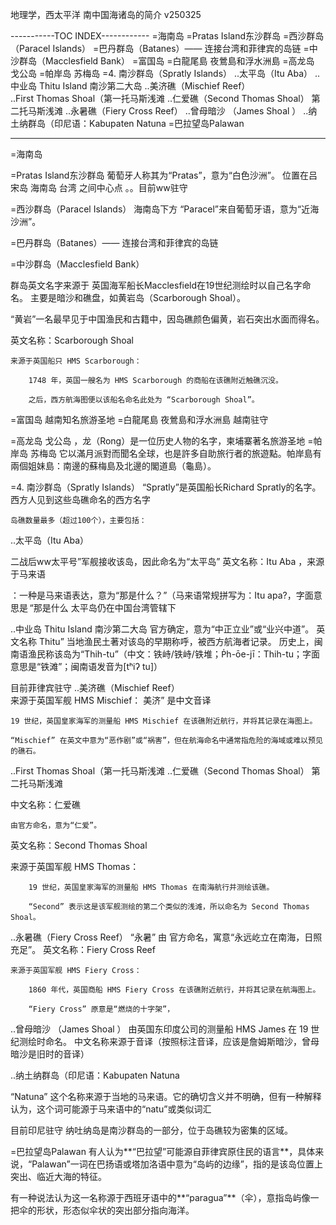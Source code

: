 地理学，西太平洋 南中国海诸岛的简介 v250325

-----------TOC INDEX------------
=海南岛
=Pratas Island东沙群岛
=西沙群岛（Paracel Islands）
=巴丹群岛（Batanes）—— 连接台湾和菲律宾的岛链
=中沙群岛（Macclesfield Bank）
=富国岛
=白龍尾島 夜鶯島和浮水洲島
=高龙岛   戈公岛
=帕岸岛 苏梅岛
=4. 南沙群岛（Spratly Islands）
..太平岛（Itu Aba）
..中业岛  Thitu Island   南沙第二大岛
..美济礁（Mischief Reef）   
..First Thomas Shoal（第一托马斯浅滩
..仁爱礁（Second Thomas Shoal）  第二托马斯浅滩
..永暑礁（Fiery Cross Reef）
..曾母暗沙 （James Shoal ）
..纳土纳群岛（印尼语：Kabupaten Natuna
=巴拉望岛Palawan


------------------------------------------

=海南岛

=Pratas Island东沙群岛
葡萄牙人称其为“Pratas”，意为“白色沙洲”。
位置在吕宋岛 海南岛 台湾  之间中心点 。。目前ww驻守

=西沙群岛（Paracel Islands）
海南岛下方
“Paracel”来自葡萄牙语，意为“近海沙洲”。

=巴丹群岛（Batanes）—— 连接台湾和菲律宾的岛链

=中沙群岛（Macclesfield Bank）

群岛英文名字来源于   英国海军船长Macclesfield在19世纪测绘时以自己名字命名。
    主要是暗沙和礁盘，如黄岩岛（Scarborough Shoal）。

“黄岩”一名最早见于中国渔民和古籍中，因岛礁颜色偏黄，岩石突出水面而得名。
          
英文名称：Scarborough Shoal

    来源于英国船只 HMS Scarborough：

        1748 年，英国一艘名为 HMS Scarborough 的商船在该礁附近触礁沉没。

        之后，西方航海图便以该船名命名此处为 “Scarborough Shoal”。

=富国岛
越南知名旅游圣地
=白龍尾島 夜鶯島和浮水洲島
越南驻守

=高龙岛   戈公岛
，龙（Rong）是一位历史人物的名字，柬埔寨著名旅游圣地
=帕岸岛 苏梅岛
它以滿月派對而聞名全球，也是許多自助旅行者的旅遊點。帕岸島有兩個姐妹島：南邊的蘇梅島及北邊的閣道島（龜島）。

=4. 南沙群岛（Spratly Islands）
“Spratly”是英国船长Richard Spratly的名字。西方人见到这些岛礁命名的西方名字

    岛礁数量最多（超过100个），主要包括：

..太平岛（Itu Aba）

二战后ww太平号”军舰接收该岛，因此命名为“太平岛”
英文名称：Itu Aba ，来源于马来语 
 
：一种是马来语表达，意为“那是什么？”（马来语常规拼写为：Itu apa?，字面意思是 “那是什么
 太平岛仍在中国台湾管辖下

..中业岛  Thitu Island   南沙第二大岛
官方确定，意为“中正立业”或“业兴中道”。
英文名称 Thitu” 当地渔民土著对该岛的早期称呼，被西方航海者记录。
历史上，闽南语渔民称该岛为“Thih-tu”（中文：铁峙/铁峙/铁堆；P̍h-ōe-jī：Thih-tu；字面意思是“铁滩”；闽南语发音为[tʰiʔ tu]）


目前菲律宾驻守
..美济礁（Mischief Reef）   
来源于英国军舰 HMS Mischief：
美济” 是中文音译 


    19 世纪，英国皇家海军的测量船 HMS Mischief 在该礁附近航行，并将其记录在海图上。

    “Mischief” 在英文中意为“恶作剧”或“祸害”，但在航海命名中通常指危险的海域或难以预见的礁石。
..First Thomas Shoal（第一托马斯浅滩
..仁爱礁（Second Thomas Shoal）  第二托马斯浅滩

中文名称：仁爱礁

    由官方命名，意为“仁爱”。

   

 英文名称：Second Thomas Shoal

   来源于英国军舰 HMS Thomas：

        19 世纪，英国皇家海军的测量船 HMS Thomas 在南海航行并测绘该礁。

        “Second” 表示这是该军舰测绘的第二个类似的浅滩，所以命名为 Second Thomas Shoal。

..永暑礁（Fiery Cross Reef）
“永暑” 由 官方命名，寓意“永远屹立在南海，日照充足”。
英文名称：Fiery Cross Reef

    来源于英国军舰 HMS Fiery Cross：

        1860 年代，英国商船 HMS Fiery Cross 在该礁附近航行，并将其记录在航海图上。

        “Fiery Cross” 原意是“燃烧的十字架”，


..曾母暗沙 （James Shoal ）
由英国东印度公司的测量船 HMS James 在 19 世纪测绘时命名。
中文名称来源于音译（按照标注音译，应该是詹姆斯暗沙，曾母暗沙是旧时的音译）


..纳土纳群岛（印尼语：Kabupaten Natuna

“Natuna” 这个名称来源于当地的马来语。它的确切含义并不明确，但有一种解释认为，这个词可能源于马来语中的“natu”或类似词汇    

目前印尼驻守 
纳吐纳岛是南沙群岛的一部分，位于岛礁较为密集的区域。







=巴拉望岛Palawan
有人认为**“巴拉望”可能源自菲律宾原住民的语言**，具体来说，“Palawan”一词在巴扬语或塔加洛语中意为“岛屿的边缘”，指的是该岛位置上突出、临近大海的特征。

有一种说法认为这一名称源于西班牙语中的**“paragua”**（伞），意指岛屿像一把伞的形状，形态似伞状的突出部分指向海洋。



